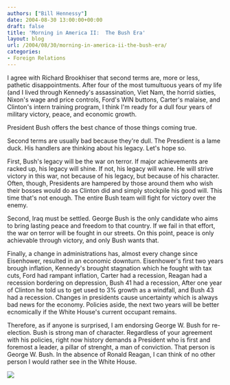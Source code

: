 ```yaml
---
authors: ["Bill Hennessy"]
date: 2004-08-30 13:00:00+00:00
draft: false
title: 'Morning in America II:  The Bush Era'
layout: blog
url: /2004/08/30/morning-in-america-ii-the-bush-era/
categories:
- Foreign Relations
---
```


I agree with Richard Brookhiser that second terms are, more or less, pathetic disappointments. After four of the most tumultuous years of my life (and I lived through Kennedy's assassination, Viet Nam, the horrid sixties, Nixon's wage and price controls, Ford's WIN buttons, Carter's malaise, and Clinton's intern training program, I think I'm ready for a dull four years of military victory, peace, and economic growth. 




President Bush offers the best chance of those things coming true.




Second terms are usually bad because they're dull. The Presdient is a lame duck. His handlers are thinking about his legacy. Let's hope so.




First, Bush's legacy will be the war on terror. If major achievements are racked up, his legacy will shine. If not, his legacy will wane. He will strive victory in this war, not because of his legacy, but because of his character. Often, though, Presidents are hampered by those around them who wish their bosses would do as Clinton did and simply stockpile his good will. This time that's not enough. The entire Bush team will fight for victory over the enemy.




Second, Iraq must be settled. George Bush is the only candidate who aims to bring lasting peace and freedom to that country. If we fail in that effort, the war on terror will be fought in our streets. On this point, peace is only achievable through victory, and only Bush wants that.




Finally, a change in administrations has, almost every change since Eisenhower, resulted in an economic downturn. Eisenhower's first two years brough inflation, Kennedy's brought stagnation which he fought with tax cuts, Ford had rampant inflation, Carter had a recession, Reagan had a recession bordering on depression, Bush 41 had a recession, After one year of Clinton he told us to get used to 3% growth as a windfall, and Bush 43 had a recession. Changes in presidents cause uncertainty which is always bad news for the economy. Policies aside, the next two years will be better ecnomically if the White House's current occupant remains.




Therefore, as if anyone is surprised, I am endorsing George W. Bush for re-election. Bush is strong man of character. Regardless of your agreement with his policies, right now history demands a President who is first and foremost a leader, a pillar of strenght, a man of conviction. That person is George W. Bush. In the absence of Ronald Reagan, I can think of no other person I would rather see in the White House.

![](https://blog.billhennessy.com/aggbug.aspx?PostID=609)

